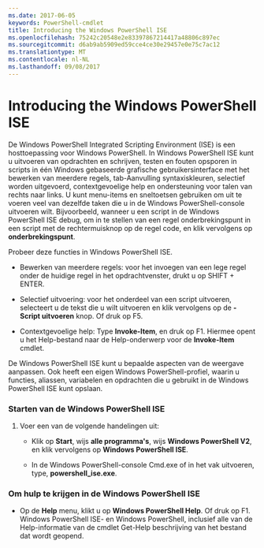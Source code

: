 ```yaml
---
ms.date: 2017-06-05
keywords: PowerShell-cmdlet
title: Introducing the Windows PowerShell ISE
ms.openlocfilehash: 75242c20548e2e83397867214417a48806c897ec
ms.sourcegitcommit: d6ab9ab5909ed59cce4ce30e29457e0e75c7ac12
ms.translationtype: MT
ms.contentlocale: nl-NL
ms.lasthandoff: 09/08/2017
---
```

# <a name="introducing-the-windows-powershell-ise"></a>Introducing the Windows PowerShell ISE
De Windows PowerShell Integrated Scripting Environment (ISE) is een hosttoepassing voor Windows PowerShell. In Windows PowerShell ISE kunt u uitvoeren van opdrachten en schrijven, testen en fouten opsporen in scripts in één Windows gebaseerde grafische gebruikersinterface met het bewerken van meerdere regels, tab-Aanvulling syntaxiskleuren, selectief worden uitgevoerd, contextgevoelige help en ondersteuning voor talen van rechts naar links.
U kunt menu-items en sneltoetsen gebruiken om uit te voeren veel van dezelfde taken die u in de Windows PowerShell-console uitvoeren wilt.  Bijvoorbeeld, wanneer u een script in de Windows PowerShell ISE debug, om in te stellen van een regel onderbrekingspunt in een script met de rechtermuisknop op de regel code, en klik vervolgens op **onderbrekingspunt**.

Probeer deze functies in Windows PowerShell ISE.

- Bewerken van meerdere regels: voor het invoegen van een lege regel onder de huidige regel in het opdrachtvenster, drukt u op SHIFT + ENTER.

- Selectief uitvoering: voor het onderdeel van een script uitvoeren, selecteert u de tekst die u wilt uitvoeren en klik vervolgens op de **-Script uitvoeren** knop. Of druk op F5.

- Contextgevoelige help: Type **Invoke-Item**, en druk op F1. Hiermee opent u het Help-bestand naar de Help-onderwerp voor de **Invoke-Item** cmdlet.

De Windows PowerShell ISE kunt u bepaalde aspecten van de weergave aanpassen. Ook heeft een eigen Windows PowerShell-profiel, waarin u functies, aliassen, variabelen en opdrachten die u gebruikt in de Windows PowerShell ISE kunt opslaan.

### <a name="to-start-the-windows-powershell-ise"></a>Starten van de Windows PowerShell ISE

1. Voer een van de volgende handelingen uit:

    -   Klik op **Start**, wijs **alle programma's**, wijs **Windows PowerShell V2**, en klik vervolgens op **Windows PowerShell ISE**.

    -   In de Windows PowerShell-console Cmd.exe of in het vak uitvoeren, type, **powershell_ise.exe**.

### <a name="to-get-help-in-the-windows-powershell-ise"></a>Om hulp te krijgen in de Windows PowerShell ISE

- Op de **Help** menu, klikt u op **Windows PowerShell Help**. Of druk op F1. Windows PowerShell ISE- en Windows PowerShell, inclusief alle van de Help-informatie van de cmdlet Get-Help beschrijving van het bestand dat wordt geopend.

